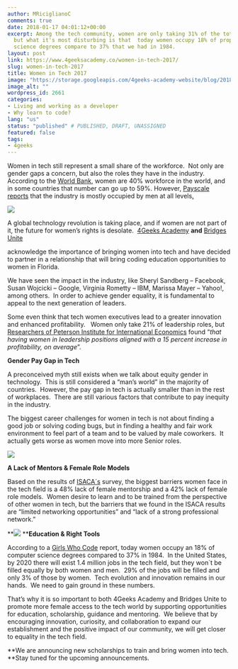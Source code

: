 ```yaml
---
author: MRiciglianoC
comments: true
date: 2018-01-17 04:01:12+00:00
excerpt: Among the tech community, women are only taking 31% of the total workspace,
  but what it's most disturbing is that  today women occupy 18% of proportion in computer
  science degrees compare to 37% that we had in 1984.
layout: post
link: https://www.4geeksacademy.co/women-in-tech-2017/
slug: women-in-tech-2017
title: Women in Tech 2017
image: "https://storage.googleapis.com/4geeks-academy-website/blog/2018/01/Screen-Shot-2018-01-16-at-11.58.32-PM.png"
image_alt: ""
wordpress_id: 2661
categories:
- Living and working as a developer
- Why learn to code?
lang: "us"
status: "published" # PUBLISHED, DRAFT, UNASSIGNED
featured: false
tags:
- 4geeks
---
```


Women in tech still represent a small share of the workforce.  Not only are gender gaps a concern, but also the roles they have in the industry.  According to the [World Bank](https://data.worldbank.org/indicator/SL.TLF.TOTL.FE.ZS), women are 40% workforce in the world, and in some countries that number can go up to 59%. However, [Payscale reports](https://www.payscale.com/data-packages/gender-pay-gap/women-in-tech) that the industry is mostly occupied by men at all levels[.](https://www.payscale.com/data-packages/gender-pay-gap/women-in-tech)

![](/wp-content/uploads/2018/01/Picture12.png)

A global technology revolution is taking place, and if women are not part of it, the future for women’s rights is desolate.  [4Geeks Academy](/) **and** [Bridges Unite](https://www.bridgesunite.com/)

acknowledge the importance of bringing women into tech and have decided to partner in a relationship that will bring coding education opportunities to women in Florida.

We have seen the impact in the industry, like Sheryl Sandberg – Facebook, Susan Wojcicki – Google, Virginia Rometty – IBM, Marissa Mayer – Yahoo!, among others.  In order to achieve gender equality, it is fundamental to appeal to the next generation of leaders.

Some even think that tech women executives lead to a greater innovation and enhanced profitability.   Women only take 21% of leadership roles, but [Researchers of Peterson Institute for International Economics](https://piie.com/publications/wp/wp16-3.pdf) found “_that having women in leadership positions aligned with a 15 percent increase in profitability, on average_”.

**Gender Pay Gap in Tech**

A preconceived myth still exists when we talk about equity gender in technology.  This is still considered a “man’s world” in the majority of countries.  However, the pay gap in tech is actually smaller than in the rest of workplaces.  There are still various factors that contribute to pay inequity in the industry.

The biggest career challenges for women in tech is not about finding a good job or solving coding bugs, but in finding a healthy and fair work environment to feel part of a team and to be valued by male coworkers.  It actually gets worse as women move into more Senior roles.

![](/wp-content/uploads/2018/01/Picture1-1.png)

**A Lack of Mentors & Female Role Models**

Based on the results of [ISACA´s](http://www.isaca.org/info/2017-women-in-technology-survey/index.html) survey, the biggest barriers women face in the tech field is a 48% lack of female mentorship and a 42% lack of female role models.  Women desire to learn and to be trained from the perspective of other women in tech, but the barriers that we found in the ISACA results are “limited networking opportunities” and “lack of a strong professional network.”

**![](/wp-content/uploads/2018/01/Picture1.png) ****Education & Right Tools**

According to a [Girls Who Code](https://girlswhocode.com/2016report/) report, today women occupy an 18% of computer science degrees compared to 37% in 1984.  In the United States, by 2020 there will exist 1.4 million jobs in the tech field, but they won´t be filled equally by both women and men.  29% of the jobs will be filled and only 3% of those by women.  Tech evolution and innovation remains in our hands.  We need to gain ground in these numbers.

That’s why it is so important to both 4Geeks Academy and Bridges Unite to promote more female access to the tech world by supporting opportunities for education, scholarship, guidance and mentoring.  We believe that by encouraging innovation, curiosity, and collaboration to expand our establishment and the positive impact of our community, we will get closer to equality in the tech field.

**We are announcing new scholarships to train and bring women into tech.  **Stay tuned for the upcoming announcements.


